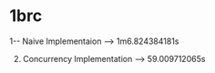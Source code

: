 # 1brc

1-- Naive Implementaion -->  1m6.824384181s

2. Concurrency Implementation --> 59.009712065s